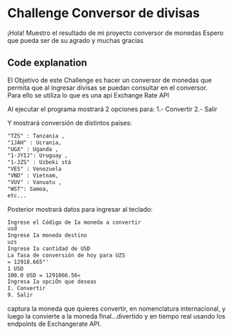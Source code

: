 # Challenge Conversor de divisas

¡Hola! Muestro el resultado de mi proyecto conversor de monedas
Espero que pueda ser de su agrado y muchas gracias

## Code explanation

El Objetivo de este Challenge es hacer un conversor de monedas que permita que al ingresar divisas se puedan consultar en el conversor.  
Para ello se utiliza lo que es una api Exchange Rate API

Al ejecutar el programa mostrará 2 opciones para:
1.- Convertir
2.- Salir

Y mostrará conversión de distintos paises:


```html
"TZS" : Tanzania ,
"1JAH" : Ucrania,
"UGX" : Uganda ,
"1-JYIJ": Uruguay ,
"1-JZS" : Uzbeki stá
"VES" : Venezuela
"VND" : Vietnam,
"VUV" : Vanuatu ,
"WST": Samoa,
etc...
```
Posterior mostrará datos para ingresar al teclado:


```html
Ingrese el Código de Ia moneda a convertir
usd
Ingrese Ia moneda destino
uzs
Ingrese Ia cantidad de USD
La Tasa de conversión de hoy para UZS
= 12918.665"'
1 USD
100.0 USD = 1291866.56«
Ingresa Ia opciÓn que deseas
I. Convertir
9. Salir

```
captura la moneda que quieres convertir, en nomenclatura internacional, y luego la convierte a la moneda final...divertido y en tiempo real usando los endpoints de Exchangerate API.
